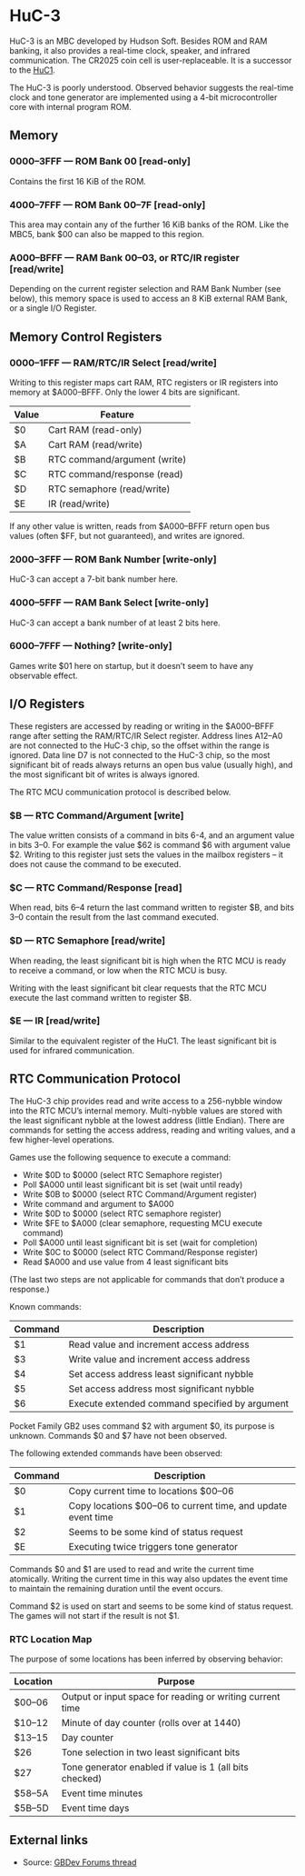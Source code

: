 # HuC-3

HuC-3 is an MBC developed by Hudson Soft. Besides ROM and RAM banking,
it also provides a real-time clock, speaker, and infrared communication.
The CR2025 coin cell is user-replaceable. It is a successor to the
[HuC1](./HuC1.md).

The HuC-3 is poorly understood. Observed behavior suggests the
real-time clock and tone generator are implemented using a 4-bit
microcontroller core with internal program ROM.

## Memory

### 0000–3FFF — ROM Bank 00 \[read-only\]

Contains the first 16 KiB of the ROM.

### 4000–7FFF — ROM Bank 00–7F \[read-only\]

This area may contain any of the further 16 KiB banks of the ROM. Like the MBC5,
bank $00 can also be mapped to this region.

### A000–BFFF — RAM Bank 00–03, or RTC/IR register \[read/write\]

Depending on the current register selection and RAM Bank Number (see
below), this memory space is used to access an 8 KiB external RAM Bank,
or a single I/O Register.

## Memory Control Registers

### 0000–1FFF — RAM/RTC/IR Select \[read/write\]

Writing to this register maps cart RAM, RTC registers or IR registers
into memory at $A000–BFFF. Only the lower 4 bits are significant.

Value | Feature
------|-----------------------------
  $0  | Cart RAM (read-only)
  $A  | Cart RAM (read/write)
  $B  | RTC command/argument (write)
  $C  | RTC command/response (read)
  $D  | RTC semaphore (read/write)
  $E  | IR (read/write)

If any other value is written, reads from $A000–BFFF return open bus
values (often $FF, but not guaranteed), and writes are ignored.

### 2000–3FFF — ROM Bank Number [write-only]

HuC-3 can accept a 7-bit bank number here.

### 4000–5FFF — RAM Bank Select [write-only]

HuC-3 can accept a bank number of at least 2 bits here.

### 6000–7FFF — Nothing? [write-only]

Games write $01 here on startup, but it doesn’t seem to have any
observable effect.

## I/O Registers

These registers are accessed by reading or writing in the $A000–BFFF
range after setting the RAM/RTC/IR Select register. Address lines
A12–A0 are not connected to the HuC-3 chip, so the offset within the
range is ignored. Data line D7 is not connected to the HuC-3 chip, so
the most significant bit of reads always returns an open bus value
(usually high), and the most significant bit of writes is always
ignored.

The RTC MCU communication protocol is described below.

### $B — RTC Command/Argument \[write\]

The value written consists of a command in bits 6-4, and an argument
value in bits 3–0. For example the value $62 is command $6 with argument
value $2. Writing to this register just sets the values in the mailbox
registers – it does not cause the command to be executed.

### $C — RTC Command/Response \[read\]

When read, bits 6–4 return the last command written to register $B, and
bits 3–0 contain the result from the last command executed.

### $D — RTC Semaphore \[read/write\]

When reading, the least significant bit is high when the RTC MCU is
ready to receive a command, or low when the RTC MCU is busy.

Writing with the least significant bit clear requests that the RTC MCU
execute the last command written to register $B.

### $E — IR \[read/write\]

Similar to the equivalent register of the HuC1. The least significant
bit is used for infrared communication.

## RTC Communication Protocol

The HuC-3 chip provides read and write access to a 256-nybble window
into the RTC MCU’s internal memory. Multi-nybble values are stored with
the least significant nybble at the lowest address (little Endian).
There are commands for setting the access address, reading and writing
values, and a few higher-level operations.

Games use the following sequence to execute a command:

* Write $0D to $0000 (select RTC Semaphore register)
* Poll $A000 until least significant bit is set (wait until ready)
* Write $0B to $0000 (select RTC Command/Argument register)
* Write command and argument to $A000
* Write $0D to $0000 (select RTC semaphore register)
* Write $FE to $A000 (clear semaphore, requesting MCU execute command)
* Poll $A000 until least significant bit is set (wait for completion)
* Write $0C to $0000 (select RTC Command/Response register)
* Read $A000 and use value from 4 least significant bits

(The last two steps are not applicable for commands that don’t produce a
response.)

Known commands:

Command | Description
--------|-----------------------------------------------
  $1    | Read value and increment access address
  $3    | Write value and increment access address
  $4    | Set access address least significant nybble
  $5    | Set access address most significant nybble
  $6    | Execute extended command specified by argument

Pocket Family GB2 uses command $2 with argument $0, its purpose is
unknown. Commands $0 and $7 have not been observed.

The following extended commands have been observed:

Command | Description
--------|-------------------------------------------------------------
  $0    | Copy current time to locations $00–06
  $1    | Copy locations $00–06 to current time, and update event time
  $2    | Seems to be some kind of status request
  $E    | Executing twice triggers tone generator

Commands $0 and $1 are used to read and write the current time
atomically. Writing the current time in this way also updates the event
time to maintain the remaining duration until the event occurs.

Command $2 is used on start and seems to be some kind of status
request. The games will not start if the result is not $1.

### RTC Location Map

The purpose of some locations has been inferred by observing behavior:

Location | Purpose
---------|------------------------------------------------------------
  $00–06 | Output or input space for reading or writing current time
  $10–12 | Minute of day counter (rolls over at 1440)
  $13–15 | Day counter
  $26    | Tone selection in two least significant bits
  $27    | Tone generator enabled if value is 1 (all bits checked)
  $58–5A | Event time minutes
  $5B–5D | Event time days

## External links

- Source: [GBDev Forums thread](https://web.archive.org/web/20231003224822/https://gbdev.gg8.se/forums/viewtopic.php?id=744)

